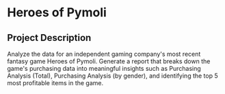 # Heroes of Pymoli

## Project Description

 Analyze the data for an independent gaming company's most recent fantasy game Heroes of Pymoli. Generate a report that breaks down the game's purchasing data into meaningful insights such as Purchasing Analysis (Total), Purchasing Analysis (by gender), and identifying the top 5 most profitable items in the game. 